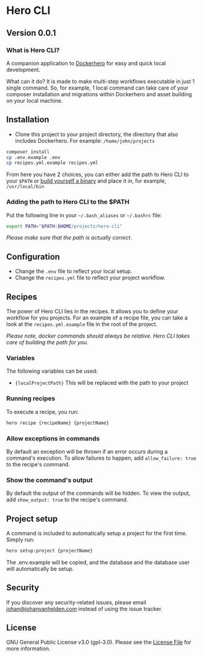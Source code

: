 # Hero CLI

## Version 0.0.1

### What is Hero CLI?

A companion application to [Dockerhero](https://github.com/johanvanhelden/dockerhero) for easy and quick local development.

What can it do? It is made to make multi-step workflows executable in just 1 single command.
So, for example, 1 local command can take care of your composer installation and migrations within Dockerhero and asset building on your local machine.

## Installation
- Clone this project to your project directory, the directory that also includes Dockerhero. For example: `/home/john/projects`
```bash
composer install
cp .env.example .env
cp recipes.yml.example recipes.yml
```

From here you have 2 choices, you can either add the path to Hero CLI to your `$PATH` or [build yourself a binary](https://laravel-zero.com/docs/build-a-standalone-application/) and place it in, for example, `/usr/local/bin`

### Adding the path to Hero CLI to the $PATH
Put the following line in your `~/.bash_aliases` or `~/.bashrc` file:

```bash
export PATH="$PATH:$HOME/projects/hero-cli"
```

_Please make sure that the path is actually correct._

## Configuration
- Change the `.env` file to reflect your local setup.
- Change the `recipes.yml` file to reflect your project workflow.

## Recipes
The power of Hero CLI lies in the recipes. It allows you to define your workflow for you projects.
For an example of a recipe file, you can take a look at the `recipes.yml.example` file in the root of the project.

_Please note, docker commands should always be relative. Hero CLI takes care of building the path for you._

### Variables
The following variables can be used:
- `{localProjectPath}` This will be replaced with the path to your project

### Running recipes
To execute a recipe, you run:
``` bash
hero recipe {recipeName} {projectName}
```

### Allow exceptions in commands
By default an exception will be thrown if an error occurs during a command's execution. To allow failures to happen, add
`allow_failure: true` to the recipe's command.

### Show the command's output
By default the output of the commands will be hidden. To view the output, add
`show_output: true` to the recipe's command.

## Project setup
A command is included to automatically setup a project for the first time. Simply run: 

``` bash
hero setup:project {projectName}
```

The .env.example will be copied, and the database and the database user will automatically be setup.

## Security

If you discover any security-related issues, please email [johan@johanvanhelden.com](mailto:johan@johanvanhelden.com) instead of using the issue tracker.

## License

GNU General Public License v3.0 (gpl-3.0). Please see the [License File](LICENSE.md) for more information.
